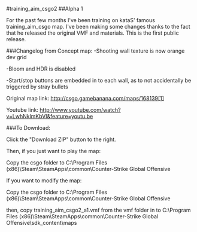#training_aim_csgo2
##Alpha 1

For the past few months I've been training on kataS' famous training_aim_csgo map. I've been making some changes thanks to the fact that he released the original VMF and materials. This is the first public release.

###Changelog from Concept map:
-Shooting wall texture is now orange dev grid

-Bloom and HDR is disabled

-Start/stop buttons are embedded in to each wall, as to not accidentally be triggered by stray bullets

Original map link: http://csgo.gamebanana.com/maps/168139[1]

Youtube link: http://www.youtube.com/watch?v=LwhNklmKbVI&feature=youtu.be


###To Download:

Click the "Download ZIP" button to the right.

Then, if you just want to play the map:

Copy the csgo folder to 
C:\Program Files (x86)\Steam\SteamApps\common\Counter-Strike Global Offensive

If you want to modify the map:

Copy the csgo folder to
C:\Program Files (x86)\Steam\SteamApps\common\Counter-Strike Global Offensive

then, copy training_aim_csgo2_a1.vmf from the vmf folder in to
C:\Program Files (x86)\Steam\SteamApps\common\Counter-Strike Global Offensive\sdk_content\maps